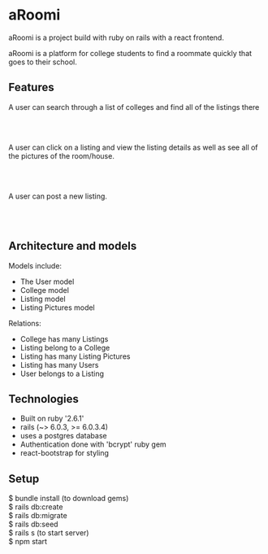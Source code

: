 # aRoomi

aRoomi is a project build with ruby on rails with a react frontend.

aRoomi is a platform for college students to find a roommate quickly that goes to their school.


## Features




A user can search through a list of colleges and find all of the listings there <br/>

<br/>
<br/>

A user can click on a listing and view the listing details as well as see all of the pictures of the room/house. <br/>

<br/>
<br/>

A user can post a new listing. <br/>

<br/>
<br/>

## Architecture and models
Models include: <br/>
* The User model
* College model
* Listing model
* Listing Pictures model



Relations: <br/>
* College has many Listings
* Listing belong to a College
* Listing has many Listing Pictures
* Listing has many Users
* User belongs to a Listing


## Technologies
* Built on ruby '2.6.1'
* rails (~> 6.0.3, >= 6.0.3.4)
* uses a postgres database
* Authentication done with 'bcrypt' ruby gem
* react-bootstrap for styling

## Setup
$ bundle install (to download gems) <br/>
$ rails db:create <br/>
$ rails db:migrate <br/>
$ rails db:seed <br/>
$ rails s (to start server) <br/>
$ npm start
